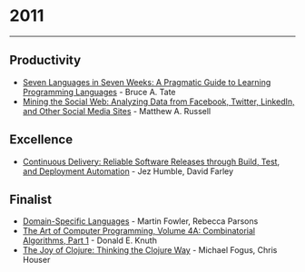 # 2011
-----

## Productivity
+ [Seven Languages in Seven Weeks: A Pragmatic Guide to Learning Programming Languages](http://www.amazon.com/Seven-Languages-Weeks-Programming-Programmers/dp/193435659X) - Bruce A. Tate
+ [Mining the Social Web: Analyzing Data from Facebook, Twitter, LinkedIn, and Other Social Media Sites](http://www.amazon.com/Mining-Social-Web-Analyzing-Facebook/dp/1449388345) - Matthew A. Russell

## Excellence
+ [Continuous Delivery: Reliable Software Releases through Build, Test, and Deployment Automation](http://www.amazon.com/Continuous-Delivery-Deployment-Automation-Addison-Wesley/dp/0321601912) - Jez Humble, David Farley

## Finalist
+ [Domain-Specific Languages](http://www.amazon.com/Domain-Specific-Languages-Addison-Wesley-Signature-Fowler/dp/0321712943) - Martin Fowler, Rebecca Parsons
+ [The Art of Computer Programming, Volume 4A: Combinatorial Algorithms, Part 1](http://www.amazon.com/Art-Computer-Programming-Combinatorial-Algorithms/dp/0201038048) - Donald E. Knuth
+ [The Joy of Clojure: Thinking the Clojure Way](http://www.amazon.com/Joy-Clojure-Thinking-Way/dp/1935182641) - Michael Fogus, Chris Houser
